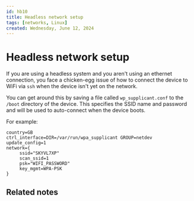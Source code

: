 ```yaml
---
id: hb10
title: Headless network setup
tags: [networks, Linux]
created: Wednesday, June 12, 2024
---
```


# Headless network setup

If you are using a headless system and you aren't using an ethernet connection,
you face a chicken-egg issue of how to connect the device to WiFi via `ssh` when
the device isn't yet on the network.

You can get around this by saving a file called `wp_supplicant.conf` to the
`/boot` directory of the device. This specifies the SSID name and password and
will be used to auto-connect when the device boots.

For example:

```
country=GB
ctrl_interface=DIR=/var/run/wpa_supplicant GROUP=netdev
update_config=1
network={
     ssid="SKYVL7XP"
     scan_ssid=1
     psk="WIFI_PASSWORD"
     key_mgmt=WPA-PSK
}
```

## Related notes
